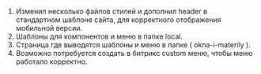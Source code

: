1. Изменил несколько файлов стилей и дополнил header в стандартном шаблоне сайта, для корректного отображения мобильной версии.
2. Шаблоны для компонентов и меню в папке local.
3. Страница где выводятся шаблоны и меню в папке ( okna-i-materily ).
4. Возможно потребуется создать в битрикс custom меню, чтобы меню работало корректно.
